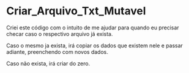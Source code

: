# Criar_Arquivo_Txt_Mutavel

Criei este código com o intuito de me ajudar para quando eu precisar checar caso o respectivo arquivo já exista.

Caso o mesmo ja exista, irá copiar os dados que existem nele e passar adiante, preenchendo com novos dados.

Caso não exista, irá criar do zero.

